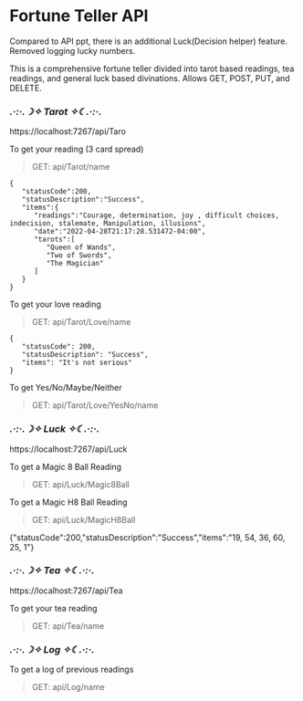 # Fortune Teller API

Compared to API ppt, there is an additional Luck(Decision helper) feature. Removed logging lucky numbers.

This is a comprehensive fortune teller divided into tarot based readings, tea readings, and general luck based divinations.
Allows GET, POST, PUT, and DELETE. 

### *.·:·.☽✧    Tarot    ✧☾.·:·.*
https://localhost:7267/api/Taro

To get your reading (3 card spread)
> GET: api/Tarot/name

```
{
   "statusCode":200,
   "statusDescription":"Success",
   "items":{
      "readings":"Courage, determination, joy , difficult choices, indecision, stalemate, Manipulation, illusions",
      "date":"2022-04-28T21:17:28.531472-04:00",
      "tarots":[
         "Queen of Wands",
         "Two of Swords",
         "The Magician"
      ]
   }
}
```

To get your love reading
> GET: api/Tarot/Love/name

```
{
   "statusCode": 200,
   "statusDescription": "Success",
   "items": "It's not serious"
}
```
To get Yes/No/Maybe/Neither
> GET: api/Tarot/Love/YesNo/name



### *.·:·.☽✧    Luck    ✧☾.·:·.*

https://localhost:7267/api/Luck

To get a Magic 8 Ball Reading
> GET: api/Luck/Magic8Ball

To get a Magic H8 Ball Reading
> GET: api/Luck/MagicH8Ball

{"statusCode":200,"statusDescription":"Success","items":"19, 54, 36, 60, 25, 1"}

### *.·:·.☽✧    Tea    ✧☾.·:·.*

https://localhost:7267/api/Tea

To get your tea reading
> GET: api/Tea/name

### *.·:·.☽✧    Log    ✧☾.·:·.*

To get a log of previous readings
> GET: api/Log/name
